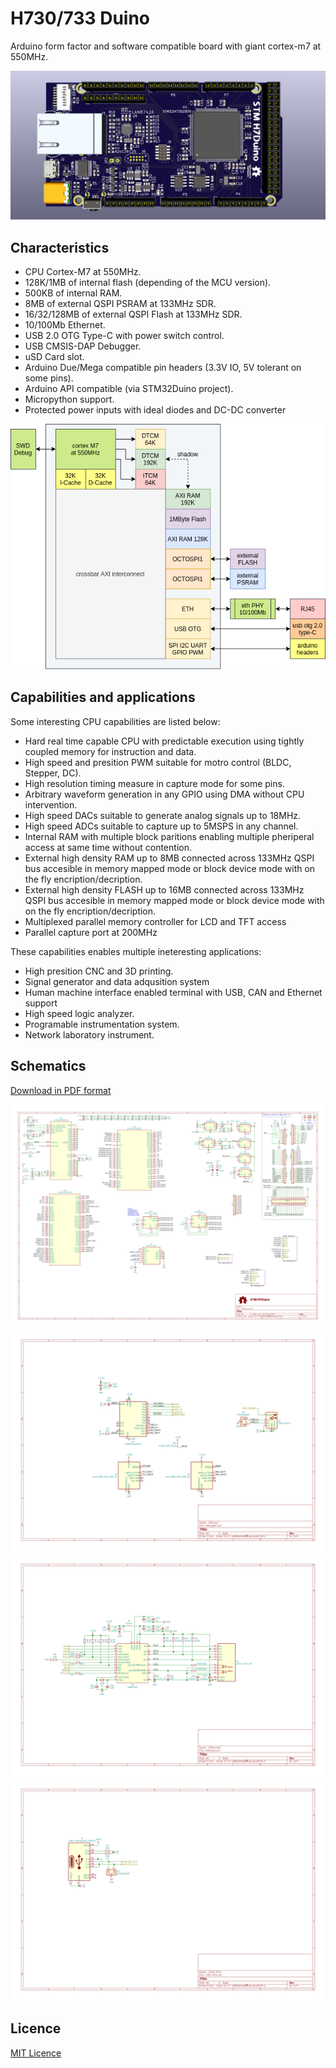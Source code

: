 # H730/733 Duino

Arduino form factor and software compatible board with giant cortex-m7 at 550MHz.

![banner](docs/h730duino.png)

## Characteristics

 - CPU Cortex-M7 at 550MHz.
 - 128K/1MB of internal flash (depending of the MCU version).
 - 500KB of internal RAM.
 - 8MB of external QSPI PSRAM at 133MHz SDR.
 - 16/32/128MB of external QSPI Flash at 133MHz SDR.
 - 10/100Mb Ethernet.
 - USB 2.0 OTG Type-C with power switch control.
 - USB CMSIS-DAP Debugger.
 - uSD Card slot.
 - Arduino Due/Mega compatible pin headers (3.3V IO, 5V tolerant on some pins).
 - Arduino API compatible (via STM32Duino project).
 - Micropython support.
 - Protected power inputs with ideal diodes and DC-DC converter

![internal diagram](docs/internal-diagram.png)

## Capabilities and applications

Some interesting CPU capabilities are listed below:

 - Hard real time capable CPU with predictable execution using tightly coupled memory for instruction and data.
 - High speed and presition PWM suitable for motro control (BLDC, Stepper, DC).
 - High resolution timing measure in capture mode for some pins.
 - Arbitrary waveform generation in any GPIO using DMA without CPU intervention.
 - High speed DACs suitable to generate analog signals up to 18MHz.
 - High speed ADCs suitable to capture up to 5MSPS in any channel.
 - Internal RAM with multiple block paritions enabling multiple pheriperal access at same time without contention.
 - External high density RAM up to 8MB connected across 133MHz QSPI bus accesible in memory mapped mode or block device mode with on the fly encription/decription.
 - External high density FLASH up to 16MB connected across 133MHz QSPI bus accesible in memory mapped mode or block device mode with on the fly encription/decription.
 - Multiplexed parallel memory controller for LCD and TFT access
 - Parallel capture port at 200MHz

These capabilities enables multiple ineteresting applications:

 - High presition CNC and 3D printing.
 - Signal generator and data adqusition system
 - Human machine interface enabled terminal with USB, CAN and Ethernet support
 - High speed logic analyzer.
 - Programable instrumentation system.
 - Network laboratory instrument.

## Schematics

[Download in PDF format](docs/schematic.pdf)

![docs/h730duino.svg](docs/h730duino.svg)
![docs/h730duino.svg](docs/debugger-Debug.svg)
![docs/h730duino.svg](docs/ethernet-Ethernet.svg)
![docs/h730duino.svg](docs/USB-OTG-USB_OTG.svg)

## Licence

[MIT Licence](LICENCE.txt)

